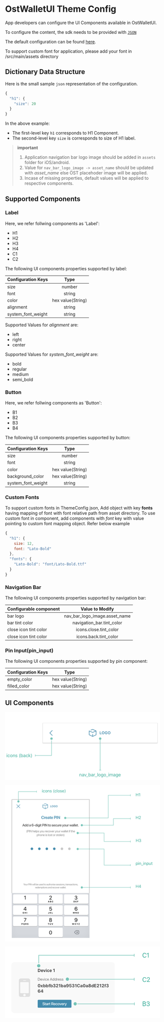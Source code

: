# OstWalletUI Theme Config
App developers can configure the UI Components available in OstWalletUI.

To configure the content, the sdk needs to be provided with [`JSON`](https://developer.android.com/reference/org/json/JSONObject)

The default configuration can be found [here](../ostsdk/src/main/assets/ost-theme-config.json).

To support custom font for application, please add your font in <project-directory>/src/main/assets directory


## Dictionary Data Structure
Here is the small sample `json` representation of the configuration.
```js
{
  "h1": {
    "size": 20
  }
}
```

In the above example:

* The first-level key `h1` corresponds to H1 Component.
* The second-level key `size` is corresponds to size of H1 label.

> **important**
> 1. Application navigation bar logo image should be added in `assets` folder for iOS/android.
> 2. Value for `nav_bar_logo_image -> asset_name` should be updated with *asset_name* else OST placehoder image will be applied.
> 3. Incase of missing properties, default values will be applied to respective components.

## Supported Components

### Label

Here, we refer follwing components as 'Label':
* H1
* H2
* H3
* H4
* C1
* C2

The following UI components properties supported by label:

| Configuration Keys   | Type               |
| -------------------- | :----------------: |
| size                 | number             |
| font                 | string             |
| color                | hex value(String)  |
| alignment            | string             |
| system_font_weight   | string             |

Supported Values for *alignment* are:
* left
* right
* center

Supported Values for *system_font_weight* are:
* bold
* regular
* medium
* semi_bold

### Button

Here, we refer follwing components as 'Button':
* B1
* B2
* B3
* B4

The following UI components properties supported by button:

| Configuration Keys   | Type               | 
| -------------------- | :----------------: |
| size                 | number             |
| font                 | string             |
| color                | hex value(String)  |
| background_color     | hex value(String)  |
| system_font_weight   | string             |

### Custom Fonts

To support custom fonts in ThemeConfig json, Add object with key **fonts** having mapping of font with font relative path from asset directory. 
To use custom font in component, add components with *font* key with value pointing to custom font mapping object. Refer below example

```js
{
  "h1": {
    size: 12,
    font: "Lato-Bold"
  },
  "fonts": {
    "Lato-Bold": "font/Lato-Bold.ttf"
  }
}
```

 ### Navigation Bar
 
 The following UI components properties supported by navigation bar:
 
| Configurable component | Value to Modify                 | 
| ---------------------- | :-----------------------------: |
| bar logo               | nav_bar_logo_image.asset_name   |
| bar tint color         | navigation_bar.tint_color       |
| close icon tint color  | icons.close.tint_color          |
| close icon tint color  | icons.back.tint_color           |

 ### Pin Input(pin_input)
 
 The following UI components properties supported by pin component:
 
| Configuration Keys   | Type               | 
| -------------------- | :----------------: |
| empty_color          | hex value(String)  |
| filled_color         | hex value(String)  |
 

## UI Components 

![copy-framework-file](images/NavBar.png)

![copy-framework-file](images/PinView.png)

![copy-framework-file](images/Card.png)
